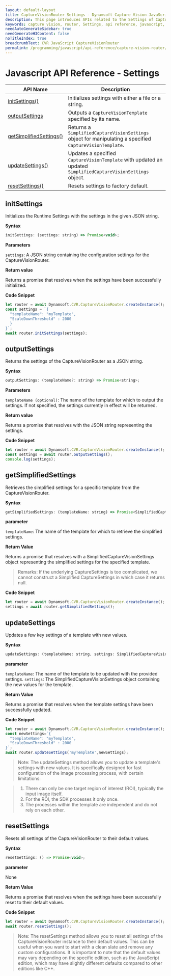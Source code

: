 ```yaml
---
layout: default-layout
title: CaptureVisionRouter Settings - Dynamsoft Capture Vision JavaScript Edition API
description: This page introduces APIs related to the Settings of CaptureVisionRouter of Dynamsoft Capture Vision JavaScript Edition.
keywords: capture vision, router, Settings, api reference, javascript, js
needAutoGenerateSidebar: true
needGenerateH3Content: false
noTitleIndex: true
breadcrumbText: CVR JavaScript CaptureVisionRouter
permalink: /programming/javascript/api-reference/capture-vision-router/settings.html
---
```


# Javascript API Reference - Settings

| API Name                                          | Description                                                                                                   |
| ------------------------------------------------- | ------------------------------------------------------------------------------------------------------------- |
| [initSettings()](#initsettings)                   | Initializes settings with either a file or a string.                                                          |
| [outputSettings](#outputsettings)                 | Outputs a `CaptureVisionTemplate` specified by its name.                                                      |
| [getSimplifiedSettings()](#getsimplifiedsettings) | Returns a `SimplifiedCaptureVisionSettings` object for manipulating a specified `CaptureVisionTemplate`.      |
| [updateSettings()](#updatesettings)               | Updates a specified `CaptureVisionTemplate` with updated an updated `SimplifiedCaptureVisionSettings` object. |
| [resetSettings()](#resetsettings)                 | Resets settings to factory default.                                                                           |


## initSettings

Initializes the Runtime Settings with the settings in the given JSON string.

**Syntax**

```js
initSettings: (settings: string) => Promise<void>;
```

**Parameters**

`settings`: A JSON string containing the configuration settings for the CaptureVisionRouter.

**Return value**

Returns a promise that resolves when the settings have been successfully initialized.

**Code Snippet**

```js
let router = await Dynamsoft.CVR.CaptureVisionRouter.createInstance();
const settings = `{
  "templateName": "myTemplate",
  "ScaleDownThreshold" : 2000
  }
}`;
await router.initSettings(settings);
```

## outputSettings

Returns the settings of the CaptureVisionRouter as a JSON string.

**Syntax**

```js
outputSettings: (templateName?: string) => Promise<string>;
```

**Parameters**

`templateName (optional)`: The name of the template for which to output the settings. If not specified, the settings currently in effect will be returned.

**Return value**

Returns a promise that resolves with the JSON string representing the settings.

**Code Snippet**

```js
let router = await Dynamsoft.CVR.CaptureVisionRouter.createInstance();
const settings = await router.outputSettings();
console.log(settings);
```

## getSimplifiedSettings

Retrieves the simplified settings for a specific template from the CaptureVisionRouter.

**Syntax**

```js
getSimplifiedSettings: (templateName: string) => Promise<SimplifiedCaptureVisionSettings | null>;
```

**parameter**

`templateName`: The name of the template for which to retrieve the simplified settings.

**Return Value**

Returns a promise that resolves with a SimplifiedCaptureVisionSettings object representing the simplified settings for the specified template.
> Remarks: If the underlying CaptureSettings is too complicated, we cannot construct a Simplified CaptureSettings in which case it returns null.

**Code Snippet**

```js
let router = await Dynamsoft.CVR.CaptureVisionRouter.createInstance();
settings = await router.getSimplifiedSettings();
```

## updateSettings

Updates a few key settings of a template with new values.

**Syntax**

```js
updateSettings: (templateName: string, settings: SimplifiedCaptureVisionSettings) => Promise<void>;
```

**parameter**

`templateName`: The name of the template to be updated with the provided settings.
`settings`: The SimplifiedCaptureVisionSettings object containing the new values for the template.

**Return Value**

Returns a promise that resolves when the template settings have been successfully updated.

**Code Snippet**

```js
let router = await Dynamsoft.CVR.CaptureVisionRouter.createInstance();
const newSettings=`{
  "templateName": "myTemplate",
  "ScaleDownThreshold" : 2000
}`;
await router.updateSettings('myTemplate',newSettings);
```
> Note: The updateSettings method allows you to update a template's settings with new values. It is specifically designed for fast configuration of the image processing process, with certain limitations:

> 1. There can only be one target region of interest (ROI), typically the input image itself.
> 2. For the ROI, the SDK processes it only once.
> 3. The processes within the template are independent and do not rely on each other.

## resetSettings

Resets all settings of the CaptureVisionRouter to their default values.

**Syntax**

```js
resetSettings: () => Promise<void>;
```

**parameter**

None

**Return Value**

Returns a promise that resolves when the settings have been successfully reset to their default values.

**Code Snippet**

```js
let router = await Dynamsoft.CVR.CaptureVisionRouter.createInstance();
await router.resetSettings();
```
> Note: The resetSettings method allows you to reset all settings of the CaptureVisionRouter instance to their default values. This can be useful when you want to start with a clean slate and remove any custom configurations. It is important to note that the default values may vary depending on the specific edition, such as the JavaScript edition, which may have slightly different defaults compared to other editions like C++.